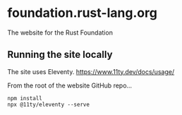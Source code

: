 # foundation.rust-lang.org

The website for the Rust Foundation

## Running the site locally

The site uses Eleventy. https://www.11ty.dev/docs/usage/

From the root of the website GitHub repo...

```
npm install
npx @11ty/eleventy --serve
```